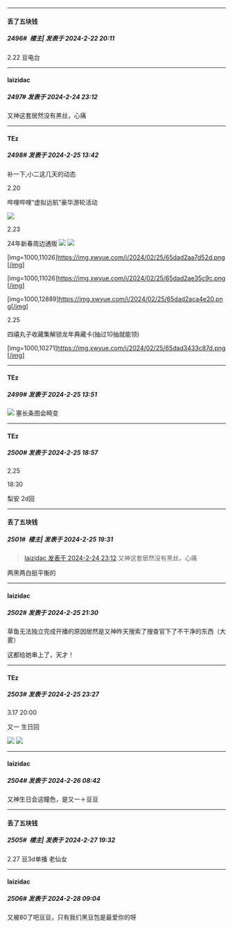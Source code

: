 ﻿
*****

####  丢了五块钱  
##### 2496#         楼主| 发表于 2024-2-22 20:11

2.22
豆电台


*****

####  laizidac  
##### 2497#       发表于 2024-2-24 23:12

又神这套居然没有黑丝，心痛


*****

####  TEz  
##### 2498#       发表于 2024-2-25 13:42

补一下,小二这几天的动态

2.20

哔哩哔哩“虚拟远航”豪华游轮活动

<img src="https://img.xwyue.com/i/2024/02/25/65dad2139c378.png" referrerpolicy="no-referrer">

2.23

24年新春周边通贩
<img src="https://img.xwyue.com/i/2024/02/25/65dad2974f419.png" referrerpolicy="no-referrer">
<img src="https://img.xwyue.com/i/2024/02/25/65dad2ade42d6.png" referrerpolicy="no-referrer">

[img=1000,11026]https://img.xwyue.com/i/2024/02/25/65dad2aa7d52d.png[/img]

[img=1000,11026]https://img.xwyue.com/i/2024/02/25/65dad2ae35c9c.png[/img]

[img=1000,12889]https://img.xwyue.com/i/2024/02/25/65dad2aca4e20.png[/img]

2.25

四禧丸子收藏集解锁龙年典藏卡(抽过10抽就能领)

[img=1000,10271]https://img.xwyue.com/i/2024/02/25/65dad3433c87d.png[/img]


*****

####  TEz  
##### 2499#       发表于 2024-2-25 13:51

<img src="https://static.saraba1st.com/image/smiley/face2017/096.png" referrerpolicy="no-referrer"> 塞长条图会畸变


*****

####  TEz  
##### 2500#       发表于 2024-2-25 18:57

2.25

18:30

梨安 2d回


*****

####  丢了五块钱  
##### 2501#         楼主| 发表于 2024-2-25 19:31

<blockquote><a href="httphttps://bbs.saraba1st.com/2b/forum.php?mod=redirect&amp;goto=findpost&amp;pid=64056893&amp;ptid=2074429" target="_blank">laizidac 发表于 2024-2-24 23:12</a>
又神这套居然没有黑丝，心痛</blockquote>
两黑两白挺平衡的


*****

####  laizidac  
##### 2502#       发表于 2024-2-25 21:30

草鱼无法独立完成开播的原因居然是又神昨天搜索了搜查官下了不干净的东西（大雾）

这都给她串上了，天才！


*****

####  TEz  
##### 2503#       发表于 2024-2-25 23:27

3.17 20:00

又一 生日回

<img src="https://img.xwyue.com/i/2024/02/25/65db5c30496d6.png" referrerpolicy="no-referrer">
<img src="https://img.xwyue.com/i/2024/02/25/65db5c317c065.jpg" referrerpolicy="no-referrer">


*****

####  laizidac  
##### 2504#       发表于 2024-2-26 08:42

又神生日会这瞳色，是又一＋豆豆


*****

####  丢了五块钱  
##### 2505#         楼主| 发表于 2024-2-27 19:32

2.27
豆3d单播 老仙女


*****

####  laizidac  
##### 2506#       发表于 2024-2-28 09:04

又被80了吧豆豆，只有我们黑豆包是最爱你的呀

